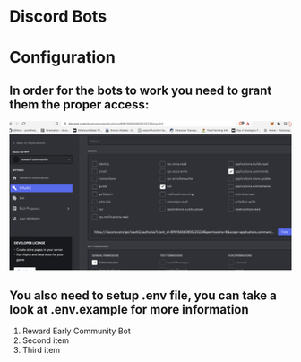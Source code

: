 # Discord Bots

# Configuration
 ## In order for the bots to work you need to grant them the proper access:
![Premmision images](./assets/premissions.png?raw=true "Premissions")

 ## You also need to setup .env file, you can take a look at .env.example for more information


1. Reward Early Community Bot
2. Second item
3. Third item